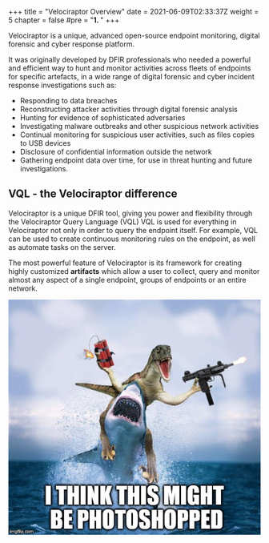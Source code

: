 +++
title = "Velociraptor Overview"
date = 2021-06-09T02:33:37Z
weight = 5
chapter = false
#pre = "<b>1. </b>"
+++

Velociraptor is a unique, advanced open-source endpoint monitoring,
digital forensic and cyber response platform.

It was originally developed by DFIR professionals who needed a
powerful and efficient way to hunt and monitor activities across
fleets of endpoints for specific artefacts, in a wide range of digital
forensic and cyber incident response investigations such as:

* Responding to data breaches
* Reconstructing attacker activities through digital forensic analysis
* Hunting for evidence of sophisticated adversaries
* Investigating malware outbreaks and other suspicious network activities
* Continual monitoring for suspicious user activities, such as files
  copies to USB devices
* Disclosure of confidential information outside the network
* Gathering endpoint data over time, for use in threat hunting and
  future investigations.


## VQL - the Velociraptor difference

Velociraptor is a unique DFIR tool, giving you power and flexibility
through the Velociraptor Query Language (VQL) VQL is used for
everything in Velociraptor not only in order to query the endpoint
itself. For example, VQL can be used to create continuous monitoring
rules on the endpoint, as well as automate tasks on the server.

The most powerful feature of Velociraptor is its framework for
creating highly customized **artifacts** which allow a user to
collect, query and monitor almost any aspect of a single endpoint,
groups of endpoints or an entire network.


![Rocket Velociraptor](media/image4.png)
